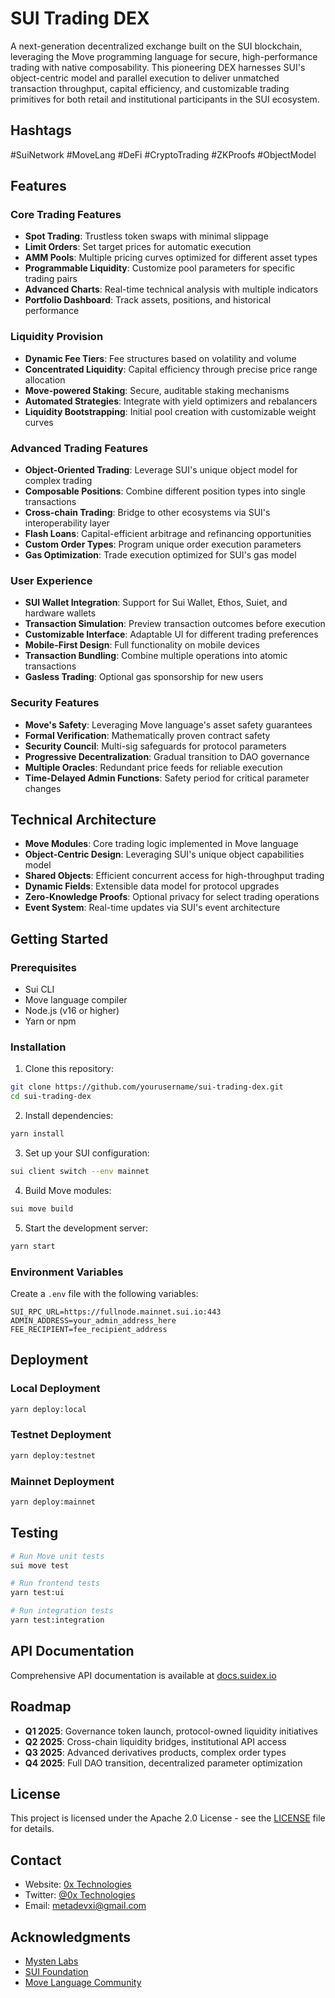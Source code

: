 # SUI Trading DEX

A next-generation decentralized exchange built on the SUI blockchain, leveraging the Move programming language for secure, high-performance trading with native composability. This pioneering DEX harnesses SUI's object-centric model and parallel execution to deliver unmatched transaction throughput, capital efficiency, and customizable trading primitives for both retail and institutional participants in the SUI ecosystem.

## Hashtags

#SuiNetwork #MoveLang #DeFi #CryptoTrading #ZKProofs #ObjectModel

## Features

### Core Trading Features
- **Spot Trading**: Trustless token swaps with minimal slippage
- **Limit Orders**: Set target prices for automatic execution
- **AMM Pools**: Multiple pricing curves optimized for different asset types
- **Programmable Liquidity**: Customize pool parameters for specific trading pairs
- **Advanced Charts**: Real-time technical analysis with multiple indicators
- **Portfolio Dashboard**: Track assets, positions, and historical performance

### Liquidity Provision
- **Dynamic Fee Tiers**: Fee structures based on volatility and volume
- **Concentrated Liquidity**: Capital efficiency through precise price range allocation
- **Move-powered Staking**: Secure, auditable staking mechanisms
- **Automated Strategies**: Integrate with yield optimizers and rebalancers
- **Liquidity Bootstrapping**: Initial pool creation with customizable weight curves

### Advanced Trading Features
- **Object-Oriented Trading**: Leverage SUI's unique object model for complex trading
- **Composable Positions**: Combine different position types into single transactions
- **Cross-chain Trading**: Bridge to other ecosystems via SUI's interoperability layer
- **Flash Loans**: Capital-efficient arbitrage and refinancing opportunities
- **Custom Order Types**: Program unique order execution parameters
- **Gas Optimization**: Trade execution optimized for SUI's gas model

### User Experience
- **SUI Wallet Integration**: Support for Sui Wallet, Ethos, Suiet, and hardware wallets
- **Transaction Simulation**: Preview transaction outcomes before execution
- **Customizable Interface**: Adaptable UI for different trading preferences
- **Mobile-First Design**: Full functionality on mobile devices
- **Transaction Bundling**: Combine multiple operations into atomic transactions
- **Gasless Trading**: Optional gas sponsorship for new users

### Security Features
- **Move's Safety**: Leveraging Move language's asset safety guarantees
- **Formal Verification**: Mathematically proven contract safety
- **Security Council**: Multi-sig safeguards for protocol parameters
- **Progressive Decentralization**: Gradual transition to DAO governance
- **Multiple Oracles**: Redundant price feeds for reliable execution
- **Time-Delayed Admin Functions**: Safety period for critical parameter changes

## Technical Architecture

- **Move Modules**: Core trading logic implemented in Move language
- **Object-Centric Design**: Leveraging SUI's unique object capabilities model
- **Shared Objects**: Efficient concurrent access for high-throughput trading
- **Dynamic Fields**: Extensible data model for protocol upgrades
- **Zero-Knowledge Proofs**: Optional privacy for select trading operations
- **Event System**: Real-time updates via SUI's event architecture

## Getting Started

### Prerequisites
- Sui CLI
- Move language compiler
- Node.js (v16 or higher)
- Yarn or npm

### Installation

1. Clone this repository:
```bash
git clone https://github.com/yourusername/sui-trading-dex.git
cd sui-trading-dex
```

2. Install dependencies:
```bash
yarn install
```

3. Set up your SUI configuration:
```bash
sui client switch --env mainnet
```

4. Build Move modules:
```bash
sui move build
```

5. Start the development server:
```bash
yarn start
```

### Environment Variables

Create a `.env` file with the following variables:
```
SUI_RPC_URL=https://fullnode.mainnet.sui.io:443
ADMIN_ADDRESS=your_admin_address_here
FEE_RECIPIENT=fee_recipient_address
```

## Deployment

### Local Deployment
```bash
yarn deploy:local
```

### Testnet Deployment
```bash
yarn deploy:testnet
```

### Mainnet Deployment
```bash
yarn deploy:mainnet
```

## Testing

```bash
# Run Move unit tests
sui move test

# Run frontend tests
yarn test:ui

# Run integration tests
yarn test:integration
```

## API Documentation

Comprehensive API documentation is available at [docs.suidex.io](https://docs.suidex.io)

## Roadmap

- **Q1 2025**: Governance token launch, protocol-owned liquidity initiatives
- **Q2 2025**: Cross-chain liquidity bridges, institutional API access
- **Q3 2025**: Advanced derivatives products, complex order types
- **Q4 2025**: Full DAO transition, decentralized parameter optimization

## License

This project is licensed under the Apache 2.0 License - see the [LICENSE](LICENSE) file for details.

## Contact

- Website: [0x Technologies](https://0xtech.guru)
- Twitter: [@0x Technologies](https://twitter.com/0xtech.guru)
- Email: metadevxi@gmail.com
  
## Acknowledgments

- [Mysten Labs](https://mystenlabs.com)
- [SUI Foundation](https://sui.io)
- [Move Language Community](https://github.com/move-language)
